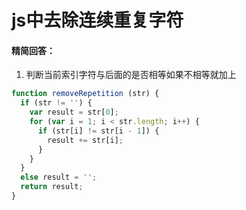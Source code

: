 # js中去除连续重复字符

#### 精简回答：

1. 判断当前索引字符与后面的是否相等如果不相等就加上

```js
function removeRepetition (str) {
  if (str != '') {
    var result = str[0];
    for (var i = 1; i < str.length; i++) {
      if (str[i] != str[i - 1]) {
        result += str[i];
      }
    }
  }
  else result = '';
  return result;
}
```
